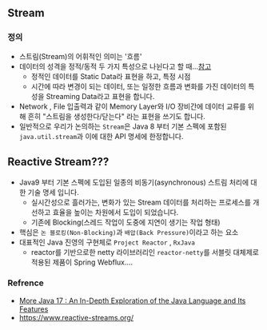 ## Stream
### 정의
* 스트림(Stream)의 어휘적인 의미는 '흐름'
* 데이터의 성격을 정적/동적 두 가지 특성으로 나뉜다고 할 때...[참고](https://documentation.sas.com/doc/en/esptex/5.2/streaming-static.htm)
  * 정적인 데이터를 Static Data라 표현을 하고, 특정 시점
  * 시간에 따라 변경이 되는 데이터, 또는 일정한 흐름과 변화를 가진 데이터의 특성을 Streaming Data라고 표현을 합니다.
* Network , File 입출력과 같이 Memory Layer와 I/O 장비간에 데이터 교류를 위해 흔히 "스트림을 생성한다/닫는다" 라는 표현을 쓰기도 합니다.
* 일반적으로 우리가 논의하는 ```Stream```은 Java 8 부터 기본 스펙에 포함된 ```java.util.stream```과 이에 대한 API 명세에 한정합니다.

## Reactive Stream???
* Java9 부터 기본 스펙에 도입된 일종의 비동기(asynchronous) 스트림 처리에 대한 기술 명세 입니다.
  * 실시간성으로 흘러가는, 변화가 있는 Stream 데이터를 처리하는 프로세스를 개선하고 효율을 높이는 차원에서 도입이 되었습니다.
  * 기존에 Blocking(스레드 작업이 도중에 지연이 생기는 작업 형태)
* 핵심은 ```논 블로킹(Non-Blocking)```과 ```배압(Back Pressure)```이라고 하는 요소
* 대표적인 Java 진영의 구현체로 ```Project Reactor``` , ```RxJava```
    * reactor를 기반으로한 netty 라이브러리인 ```reactor-netty```를 서블릿 대체제로 적용된 제품이 Spring Webflux....

### Refrence
* [More Java 17 : An In-Depth Exploration of the Java Language and Its Features](https://link.springer.com/book/10.1007/978-1-4842-7135-3)
* https://www.reactive-streams.org/